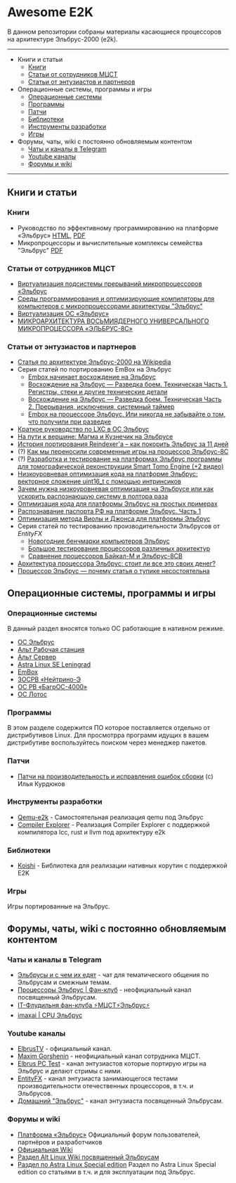# Awesome E2K

В данном репозитории собраны материалы касающиеся процессоров на архитектуре Эльбрус-2000 (e2k).

---
- Книги и статьи
	- [Книги](#книги)
	- [Статьи от сотрудников МЦСТ](#статьи-от-сотрудников-мцст)
	- [Статьи от энтузиастов и партнеров](#cтатьи-от-энтузиастов-и-партнеров)
- Операционные системы, программы и игры
	- [Операционные системы](#операционные-системы)
	- [Программы](#программы)
	- [Патчи](#патчи)
	- [Библиотеки](#библиотеки)
	- [Инструменты разработки](#инструменты-разработки)
	- [Игры](#игры)
- Форумы, чаты, wiki с постоянно обновляемым контентом
	- [Чаты и каналы в Telegram](#чаты-и-каналы-в-telegram)
	- [Youtube каналы](#youtube-каналы)
	- [Форумы и wiki](#форумы-и-wiki)

---

## Книги и статьи
### Книги

* Руководство по эффективному программированию на платформе «Эльбрус» [HTML](http://ftp.altlinux.org/pub/people/mike/elbrus/docs/elbrus_prog/html/), [PDF](http://www.mcst.ru/files/5ed39a/dd0cd8/50506b/000000/elbrus_prog_2020-05-30.pdf)
* Микропроцессоры и вычислительные комплексы семейства "Эльбрус" [PDF](http://www.mcst.ru/files/511cea/886487/1a8f40/000000/book_elbrus.pdf)

### Статьи от сотрудников МЦСТ

* [Виртуализация подсистемы прерываний микропроцессоров «Эльбрус](http://www.mcst.ru/files/5fe5bc/d4dece/619b67/33a144/s.a._rybakov_r.v._demenko_virtualizatsiya_podsistemy_preryvaniy_mikroprotsessorov_elbrus.pdf)
* [Среды программирования и оптимизирующие компиляторы для компьютеров с микропроцессорами архитектуры "Эльбрус"](http://www.mcst.ru/files/5c21fb/330cd8/50cf3f/000000/m.i._neyman-zade_v.yu._volkonskiy_sredy_programmirovaniya_i_optimiziruyushchie_kompilyatory_dlya_kompyuterov_s_mikroprotsessorami_arhitektury_elbrus.pdf)
* [Виртуализация ОС «Эльбрус»](http://www.mcst.ru/files/5fe5d1/ffdece/61aa69/33a145/rybakov_s.a._virtualizatsiya_os_elbrus.pdf)
* [МИКРОАРХИТЕКТУРА ВОСЬМИЯДЕРНОГО УНИВЕРСАЛЬНОГО МИКРОПРОЦЕССОРА «ЭЛЬБРУС-8C»](http://www.mcst.ru/files/5847d5/d90cd8/508971/000000/alfonso_d.m._demenko_r.v._kozhin_a.s._kozhin_e.s._kolychev_r.e._kostenko_v.o.__polyakov_n.yu._smirnova_e.v._smirnov_d.a.smolyanov_p.a._tihorskiy_v.v..pdf)

### Статьи от энтузиастов и партнеров

* [Статья по архитектуре Эльбрус-2000 на Wikipedia](https://ru.wikipedia.org/wiki/%D0%AD%D0%BB%D1%8C%D0%B1%D1%80%D1%83%D1%81_2000)
* Серия статей по портированию EmBox на Эльбрус 
	* [Embox начинает восхождение на Эльбрус](https://habr.com/ru/company/embox/blog/421441/)
	* [Восхождение на Эльбрус — Разведка боем. Техническая Часть 1. Регистры, стеки и другие технические детали](https://habr.com/ru/company/embox/blog/447704/)
	* [Восхождение на Эльбрус — Разведка боем. Техническая Часть 2. Прерывания, исключения, системный таймер](https://habr.com/ru/company/embox/blog/447744/)
	* [Embox на процессоре Эльбрус. Или никогда не забывайте о том, что получили при разведке](https://habr.com/ru/company/embox/blog/485694/)
* [Краткое руководство по LXC в ОС Эльбрус](https://habr.com/ru/company/rostelecom/blog/564156/)
* [На пути к вершине: Магма и Кузнечик на Эльбрусе](https://habr.com/ru/post/563308/)
* [История портирования Reindexer'а – как покорить Эльбрус за 11 дней](https://habr.com/ru/company/rostelecom/blog/562858/)
* (?) [Как мы переносили современные игры на процессор Эльбрус-8С](https://habr.com/ru/company/gaijin/blog/533380/)
* (?) [Разработка и тестирование на платформах Эльбрус программы для томографической реконструкции Smart Tomo Engine (+2 видео)](https://habr.com/ru/company/smartengines/blog/522430/)
* [Низкоуровневая оптимизация кода на платформе Эльбрус: векторное сложение uint16_t с помощью интринсиков](https://habr.com/ru/company/smartengines/blog/351134/)
* [Зачем нужна низкоуровневая оптимизация на Эльбрусе или как ускорить распознающую систему в полтора раза](https://habr.com/ru/company/smartengines/blog/438948/)
* [Оптимизация кода для платформы Эльбрус на простых примерах](https://habr.com/ru/company/smartengines/blog/317672/)
* [Распознавание паспорта РФ на платформе Эльбрус. Часть 1](https://habr.com/ru/company/smartengines/blog/304750/)
* [Оптимизация метода Виолы и Джонса для платформы Эльбрус](https://habr.com/ru/company/smartengines/blog/340918/)
* Серия статей по тестированию производительности Эльбрусов от *EntityFX*
	* [Новогодние бенчмарки компьютеров Эльбрус](https://habr.com/ru/company/icl_services/blog/534296/)
	* [Большое тестирование процессоров различных архитектур](https://habr.com/ru/company/icl_services/blog/501588/)
	* [Сравнение процессоров Байкал-М и Эльбрус-8СВ](https://habr.com/ru/company/icl_services/blog/558564/)
* [Архитектура процессора Эльбрус: стоит ли все это своих денег?](https://habr.com/ru/company/macloud/blog/566478/)
* [Процессор Эльбрус — почему статья о тупике несостоятельна](https://habr.com/ru/post/575302/)

## Операционные системы, программы и игры
### Операционные системы
В данный раздел вносятся только ОС работающие в нативном режиме.

* [ОС Эльбрус](http://www.mcst.ru/elbrus_linux)
* [Альт Рабочая станция](https://docs.altlinux.org/ru-RU/alt-workstation-e2k/9.2/html/alt-workstation-e2k/index.html)
* [Альт Сервер](https://docs.altlinux.org/ru-RU/alt-server-e2k/9.2/html/alt-server-e2k/index.html)
* [Astra Linux SE Leningrad](https://astralinux.ru/information/library/#release-leningrad)
* [EmBox](https://github.com/embox/embox)
* [ЗОСРВ «Нейтрино-Э](https://kpda.ru/products/kpda10965/)
* [ОС РВ «БагрОС-4000»](https://www.sukhoi.org/bagros/)
* [ОС Лотос](https://instreamcom.com/ru/elbrus)

### Программы
В этом разделе содержится ПО которое поставляется отдельно от дистрибутивов Linux. Для просмотрра программ идущих в вашем дистрибутиве воспользуйтесь поиском через менеджер пакетов. 

### Патчи
* [Патчи на производительность и исправления ошибок сборки](https://github.com/ilyakurdyukov/e2k-ports) (с) Илья Курдюков

### Инструменты разработки
* [Qemu-e2k](https://git.mentality.rip/OpenE2K/qemu-e2k) - Самостоятельная реализация qemu под Эльбрус
* [Compiler Explorer](https://ce.mentality.rip/) - Реализация Compiler Explorer с поддержкой компилятора lcc, rust и llvm под архитектуру e2k

### Библиотеки
* [Koishi](https://github.com/taisei-project/koishi) - Библиотека для реализации нативных корутин с поддержкой E2K

### Игры
Игры портированные на Эльбрус.

## Форумы, чаты, wiki с постоянно обновляемым контентом
### Чаты и каналы в Telegram

* [Эльбрусы и с чем их едят](https://t.me/e2k_chat) - чат для тематического общения по Эльбрусам и смежным темам.
* [Процессоры Эльбрус | Фан-клуб](https://t.me/e2k_fans) - неофициальный канал посвященный Эльбрусам.
* [IT-Флудильня фан-клуба ⚡️МЦСТ⚡️Эльбрус⚡️](https://t.me/joinchat/E7cNDEYgqvaXkf0x)
* [imaxai | CPU Эльбрус](https://t.me/imaxairu)

### Youtube каналы
* [ElbrusTV](https://www.youtube.com/user/ElbrusTV) - официальный канал.
* [Maxim Gorshenin](https://www.youtube.com/c/MaximGorshenin) - неофициальный канал сотрудника МЦСТ.
* [Elbrus PC Test](https://www.youtube.com/c/ElbrusPCTest) - канал энтузиастов которые портирую игры на Эльбрус и делают стримы с ними.
* [EntityFX](https://www.youtube.com/user/EntityFX) - канал энтузиаста занимающегося тестами производительности отечественных процессоров, в т.ч. и Эльбрусов.
* [Домашний "Эльбрус"](https://www.youtube.com/c/%D0%94%D0%BE%D0%BC%D0%B0%D1%88%D0%BD%D0%B8%D0%B9%D0%AD%D0%BB%D1%8C%D0%B1%D1%80%D1%83%D1%81) - канал энтузиаста посвященный Эльбрусам.

### Форумы и wiki
* [Платформа «Эльбрус»](http://forum.elbrus.ru/) Официальный форум пользователей, партнёров и разработчиков
* [Официальная Wiki](https://wiki.elbrus.ru/%D0%97%D0%B0%D0%B3%D0%BB%D0%B0%D0%B2%D0%BD%D0%B0%D1%8F_%D1%81%D1%82%D1%80%D0%B0%D0%BD%D0%B8%D1%86%D0%B0)
* [Раздел Alt Linux Wiki посвященный Эльбрусам](https://www.altlinux.org/%D0%AD%D0%BB%D1%8C%D0%B1%D1%80%D1%83%D1%81)
* [Раздел по Astra Linux Special edition](https://wiki.astralinux.ru/pages/viewpage.action?pageId=53647195) Раздел по Astra Linux Special edition со статьями в т.ч. и для эксплуатации под Эльбрус.
